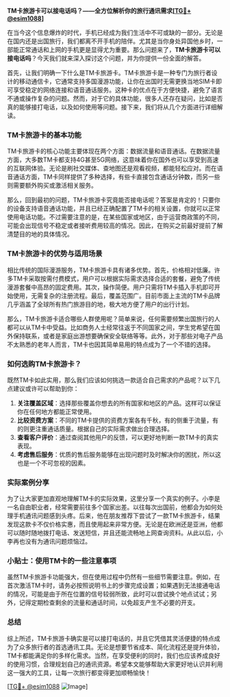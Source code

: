**TM卡旅游卡可以接电话吗？——全方位解析你的旅行通讯需求[[TG💪+ @esim1088](https://t.me/s/esim1088)]**

在当今这个信息爆炸的时代，手机已经成为我们生活中不可或缺的一部分。无论是在国内还是出国旅行，我们都离不开手机的陪伴。尤其是当你身处异国他乡时，一部能正常通话和上网的手机更是显得尤为重要。那么问题来了，**TM卡旅游卡可以接电话吗**？今天我们就来深入探讨这个问题，并为你提供一份全面的解答。

首先，让我们明确一下什么是TM卡旅游卡。TM卡旅游卡是一种专门为旅行者设计的移动通信卡，它通常支持多国漫游功能，让你在出国时无需更换当地SIM卡即可享受稳定的网络连接和语音通话服务。这种卡的优点在于方便快捷，避免了语言不通或操作复杂的问题。然而，对于它的具体功能，很多人还存在疑问，比如是否真的能够接打电话，以及如何使用等问题。接下来，我们将从几个方面进行详细解读。

### TM卡旅游卡的基本功能

TM卡旅游卡的核心功能主要体现在两个方面：数据流量和语音通话。在数据流量方面，大多数TM卡都支持4G甚至5G网络，这意味着你在国外也可以享受到高速的互联网体验。无论是刷社交媒体、查地图还是观看视频，都能轻松应对。而在语音通话方面，TM卡同样提供了多种选择，有些卡直接包含通话分钟数，而另一些则需要额外购买或激活相关服务。

那么，回到最初的问题，TM卡旅游卡究竟能否接电话呢？答案是肯定的！只要你的设备支持语音通话功能，并且已经正确配置了TM卡的相关设置，你就可以正常使用电话功能。不过需要注意的是，在某些国家或地区，由于运营商政策的不同，可能会出现信号不稳定或者接听费用较高的情况。因此，在购买之前最好提前了解清楚目的地的具体情况。

### TM卡旅游卡的优势与适用场景

相比传统的国际漫游服务，TM卡旅游卡具有诸多优势。首先，价格相对低廉。许多TM卡采取按需付费模式，用户可以根据实际需求选择合适的套餐，避免了传统漫游套餐中高昂的固定费用。其次，操作简便。用户只需将TM卡插入手机即可开始使用，无需复杂的注册流程。最后，覆盖范围广。目前市面上主流的TM卡品牌几乎涵盖了全球所有热门旅游目的地，极大地方便了用户的出行计划。

那么，TM卡旅游卡适合哪些人群使用呢？简单来说，任何需要频繁出国旅行的人都可以从TM卡中受益。比如商务人士经常往返于不同国家之间，学生党希望在国外保持联系，或者是家庭出游想要确保安全联络等等。此外，对于那些对电子产品不太熟悉的老年人而言，TM卡也因其简单易用的特点成为了一个不错的选择。

### 如何选购TM卡旅游卡？

既然TM卡如此实用，那么我们应该如何挑选一款适合自己需求的产品呢？以下几点建议或许可以帮助到你：

1. **关注覆盖区域**：选择那些覆盖你想去的所有国家和地区的产品。这样可以保证你在任何地方都能正常使用。
2. **比较资费方案**：不同的TM卡提供的资费方案各有千秋，有的侧重于流量，有的则更注重通话质量。根据自己的实际需求做出合理选择。
3. **查看客户评价**：通过查阅其他用户的反馈，可以更好地判断一款TM卡的真实表现。
4. **考虑售后服务**：优质的售后服务能够在出现问题时及时解决你的困扰，所以这也是一个不可忽视的因素。

### 实际案例分享

为了让大家更加直观地理解TM卡的实际效果，这里分享一个真实的例子。小李是一名自由职业者，经常需要前往多个国家出差。以往每次出国前，他都会为如何处理手机通讯问题感到头疼。后来，他在朋友推荐下尝试了一款TM卡旅游卡，结果发现这款卡不仅价格实惠，而且使用起来非常方便。无论是在欧洲还是亚洲，他都可以随时随地拨打电话、发送短信，并且还能流畅地上网查询资料。从此以后，小李再也没有为通讯问题烦恼过。

### 小贴士：使用TM卡的一些注意事项

虽然TM卡旅游卡功能强大，但在使用过程中仍然有一些细节需要注意。例如，在首次激活TM卡时，请务必按照说明书上的步骤完成设置；如果遇到无法接通电话的情况，可能是由于所在位置的信号较弱所致，此时可以尝试换个地点试试；另外，记得定期检查剩余的流量和通话时间，以免超支产生不必要的开支。

### 总结

综上所述，TM卡旅游卡确实是可以接打电话的，并且它凭借其灵活便捷的特点成为了众多旅行者的首选通讯工具。无论是想要节省成本、简化流程还是提升体验，TM卡都能满足你的多样化需求。当然，在享受便利的同时，我们也应该养成良好的使用习惯，合理规划自己的通讯资源。希望本文能够帮助大家更好地认识并利用这一强大的工具，让每一次旅行都变得更加顺畅愉快！

[[TG💪+ @esim1088](https://t.me/s/esim1088) ![Image](https://i.postimg.cc/4NQfJmqS/Snipaste-2025-05-13-00-14-12.png)]